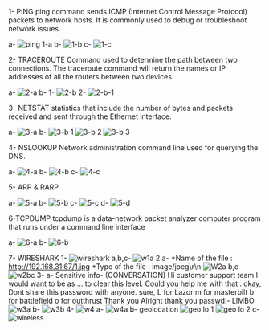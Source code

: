 1- PING
ping command sends ICMP (Internet Control Message Protocol) packets to network hosts. It is commonly used to debug or troubleshoot network issues.

a-
![ping 1-a](https://github.com/udayk01/network_f/assets/52235763/9926663f-0b26-4702-abad-46e3cb09e08f)
b-
![1-b](https://github.com/udayk01/network_f/assets/52235763/3b0fe07d-93e0-4b46-9011-d34de9933a7a)
c-
![1-c](https://github.com/udayk01/network_f/assets/52235763/41c6da96-3ee9-4ee0-a37b-54dbd0ccf3c7)

2- TRACEROUTE
Command used to determine the path between two connections. The traceroute command will return the names or IP addresses of all the routers between two devices.

a-
![2-a](https://github.com/udayk01/network_f/assets/52235763/87559ef9-662a-42c0-97ee-2452a6f9b7c7)
b-
    1-
![2-b](https://github.com/udayk01/network_f/assets/52235763/5c18029e-5ff0-4eeb-bcee-5bc75cc6e033)
    2-
![2-b-1](https://github.com/udayk01/network_f/assets/52235763/02fff240-ad74-4382-9ceb-30cb25272ed8)

3- NETSTAT
statistics that include the number of bytes and packets received and sent through the Ethernet interface.
   
 a- 
![3-a](https://github.com/udayk01/network_f/assets/52235763/afc5eb76-e25d-478c-8e0a-f2dbf943e40b)
    b-
![3-b 1](https://github.com/udayk01/network_f/assets/52235763/c43c1792-2239-4809-ba40-0a6d647f1df9)
![3-b 2](https://github.com/udayk01/network_f/assets/52235763/f48bf4b5-6181-4d51-b2e6-d9366b854492)
![3-b 3](https://github.com/udayk01/network_f/assets/52235763/709b53ea-a12d-45a4-a9f5-6804c12853ec)

4- NSLOOKUP
Network administration command line used for querying the DNS.
   
  a-
![4-a](https://github.com/udayk01/network_f/assets/52235763/bac86728-d7ac-4f7e-90b0-c807be5be8ac)
     b-
![4-b](https://github.com/udayk01/network_f/assets/52235763/17377feb-b604-4e19-90bc-a8b5b33be085)
     c-
![4-c](https://github.com/udayk01/network_f/assets/52235763/4ecec95e-a28d-4d22-9419-dd8fcadb1b91)

5- ARP & RARP

a-
![5-a](https://github.com/udayk01/network_f/assets/52235763/7354d2c4-d7af-4318-bee9-f21689f4920a)
b-
![5-b](https://github.com/udayk01/network_f/assets/52235763/489dec68-cd44-4850-96ad-ed75f8ad0d4e)
c-
![5-c](https://github.com/udayk01/network_f/assets/52235763/b3fe5763-af90-460f-9309-79f9fe94d1ab)
d-
![5-d](https://github.com/udayk01/network_f/assets/52235763/864d455e-c02b-45fc-822f-38ae399e5924)

6-TCPDUMP
tcpdump is a data-network packet analyzer computer program that runs under a command line interface

a-
![6-a](https://github.com/udayk01/network_f/assets/52235763/1771b05c-39f2-4728-a46c-612a3aeb399b)
b-
![6-b](https://github.com/udayk01/network_f/assets/52235763/0bb0f129-de6b-4179-975c-ee2e4475323d)

7- WIRESHARK
1-
![wireshark](https://github.com/udayk01/network_f/assets/52235763/38122be2-59f5-4821-ad62-cf1a9b932d4f)
a,b,c-
![w1a](https://github.com/udayk01/network_f/assets/52235763/13793a91-9655-4546-8c00-f68ad1e4fac7)
2
a- *Name of the file : http://192.168.31.67/1.jpg *Type of the file : image/jpeg\r\n
![W2a](https://github.com/udayk01/network_f/assets/52235763/eadb5aa1-9bea-46db-b0ab-465f868a0787)
b,c-
![w2bc](https://github.com/udayk01/network_f/assets/52235763/a9b338f3-c869-4670-82e4-0b9c55f6c028)
3-
a-
Sensitive info- (CONVERSATION) Hi customer support team I would want to be as ... to clear this level. Could you help me with that . okay, Dont share this password with anyone. sure, L for Lazor m for masterbilt b for battlefield o for outthrust Thank you Alright thank you
passwd:- LIMBO
![w3a](https://github.com/udayk01/network_f/assets/52235763/39118a54-ce4f-49dd-b740-e36655f6a436)
b-
![w3b](https://github.com/udayk01/network_f/assets/52235763/2477ee4d-0906-4130-907d-80e7269dadfb)
4-
![w4](https://github.com/udayk01/network_f/assets/52235763/d4a05f7f-0904-4b7a-b9d3-1719dd3aab11)
a-
![w4a](https://github.com/udayk01/network_f/assets/52235763/c0ad2fae-560c-4b9d-a2a0-24b191faf5bd)
b-
geolocation
![geo lo 1](https://github.com/udayk01/network_f/assets/52235763/175ff0b6-51e4-42ec-9dde-9bc07df2d5de)
![geo lo 2](https://github.com/udayk01/network_f/assets/52235763/43dc9f7c-c6c3-4eca-92c4-46138b4425fb)
c-
![wireless](https://github.com/udayk01/network_f/assets/52235763/8905a79e-ac4b-4c2a-bdd9-713de3f1cd66)










